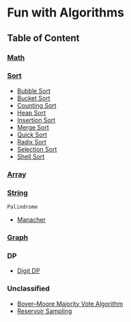 # Fun with Algorithms

## Table of Content

### [Math](src/main/java/math/math_toc.md)

### [Sort](src/main/java/sort/sort.md)

* [Bubble Sort](src/main/java/sort/bubble/bubble_sort.md)
* [Bucket Sort](src/main/java/sort/bucket/bucket_sort.md)
* [Counting Sort](src/main/java/sort/counting/counting_sort.md)
* [Heap Sort](src/main/java/sort/heap/heap_sort.md)
* [Insertion Sort](src/main/java/sort/insertion/insertion_sort.md)
* [Merge Sort](src/main/java/sort/merge/merge_sort.md)
* [Quick Sort](src/main/java/sort/quick/quick_sort.md)
* [Radix Sort](src/main/java/sort/radix/radix_sort.md)
* [Selection Sort](src/main/java/sort/selection/selection_sort.md)
* [Shell Sort](src/main/java/sort/shell/shell_sort.md)

[//]: # (* [Tim Sort]&#40;src/main/java/sort/tim/tim_sort.md&#41;)

### [Array](src/main/java/array/array_toc.md)

### [String](src/main/java/string/string_toc.md)

`Palindrome`

* [Manacher](src/main/java/string/palindrome/manacher/manacher.md)

### [Graph](src/main/java/graph/graph_toc.md)

### DP

* [Digit DP](src/main/java/dp/digit/digit.md)

### Unclassified

* [Boyer–Moore Majority Vote Algorithm](src/main/java/unclassified/boyer_moore_majority.md)
* [Reservoir Sampling](src/main/java/unclassified/sampling/reservoir_sampling.md)